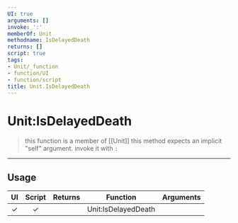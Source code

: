```yaml
---
UI: true
arguments: []
invoke: ':'
memberOf: Unit
methodname: IsDelayedDeath
returns: []
script: true
tags:
- Unit/_function
- function/UI
- function/script
title: Unit.IsDelayedDeath
---
```

# Unit:IsDelayedDeath
> this function is a member of [[Unit]]
> this method expects an implicit "self" argument. invoke it with `:`
-----
## Usage
|  UI | Script | Returns | Function | Arguments |
|:---:|:------:|-------:|:--------:|:---------|
|✓|✓||Unit:IsDelayedDeath||

